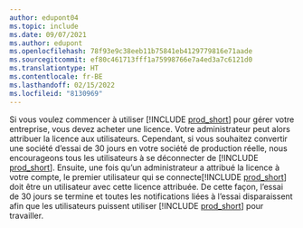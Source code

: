 ```yaml
---
author: edupont04
ms.topic: include
ms.date: 09/07/2021
ms.author: edupont
ms.openlocfilehash: 78f93e9c38eeb11b75841eb4129779816e71aade
ms.sourcegitcommit: ef80c461713fff1a75998766e7a4ed3a7c6121d0
ms.translationtype: HT
ms.contentlocale: fr-BE
ms.lasthandoff: 02/15/2022
ms.locfileid: "8130969"
---
```

Si vous voulez commencer à utiliser [!INCLUDE [prod_short](../includes/prod_short.md)] pour gérer votre entreprise, vous devez acheter une licence. Votre administrateur peut alors attribuer la licence aux utilisateurs. Cependant, si vous souhaitez convertir une société d’essai de 30 jours en votre société de production réelle, nous encourageons tous les utilisateurs à se déconnecter de [!INCLUDE [prod_short](../includes/prod_short.md)]. Ensuite, une fois qu’un administrateur a attribué la licence à votre compte, le premier utilisateur qui se connecte[!INCLUDE [prod_short](../includes/prod_short.md)] doit être un utilisateur avec cette licence attribuée. De cette façon, l’essai de 30 jours se termine et toutes les notifications liées à l’essai disparaissent afin que les utilisateurs puissent utiliser [!INCLUDE [prod_short](../includes/prod_short.md)] pour travailler.
